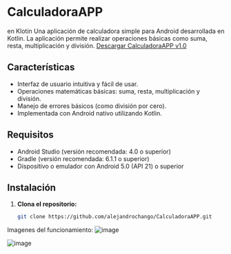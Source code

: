 # CalculadoraAPP
en Klotin
Una aplicación de calculadora simple para Android desarrollada en Kotlin. La aplicación permite realizar operaciones básicas como suma, resta, multiplicación y división.
[Descargar CalculadoraAPP v1.0](https://github.com/alejandrochango/CalculadoraAPP/releases/download/v1.0/CalculadoraAPP.apk)


## Características

- Interfaz de usuario intuitiva y fácil de usar.
- Operaciones matemáticas básicas: suma, resta, multiplicación y división.
- Manejo de errores básicos (como división por cero).
- Implementada con Android nativo utilizando Kotlin.

## Requisitos

- Android Studio (versión recomendada: 4.0 o superior)
- Gradle (versión recomendada: 6.1.1 o superior)
- Dispositivo o emulador con Android 5.0 (API 21) o superior

## Instalación

1. **Clona el repositorio:**
   ```bash
   git clone https://github.com/alejandrochango/CalculadoraAPP.git
Imagenes del funcionamiento:
![image](https://github.com/user-attachments/assets/c0327f9d-2c67-41d2-8bdb-db54ef0262ab)

![image](https://github.com/user-attachments/assets/1fa04927-fce8-4a7b-a069-318473831a79)

